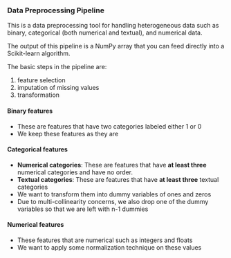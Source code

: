 ### Data Preprocessing Pipeline

This is a data preprocessing tool for handling heterogeneous data such as binary, categorical (both numerical and textual), and numerical data.

The output of this pipeline is a NumPy array that you can feed directly into a Scikit-learn algorithm.

The basic steps in the pipeline are:

 1. feature selection
 2. imputation of missing values
 3. transformation

#### Binary features

- These are features that have two categories labeled either 1 or 0
- We keep these features as they are

#### Categorical features

- **Numerical categories**: These are features that have **at least three** numerical categories and have no order.
- **Textual categories**: These are features that have **at least three** textual categories
- We want to transform them into dummy variables of ones and zeros
- Due to multi-collinearity concerns, we also drop one of the dummy variables so that we are left with n-1 dummies

#### Numerical features

- These features that are numerical such as integers and floats
- We want to apply some normalization technique on these values

